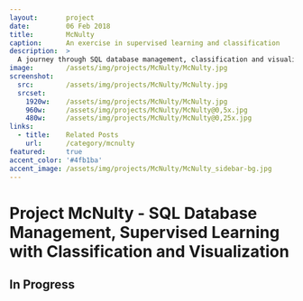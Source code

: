 ```yaml
---
layout:       project
date:         06 Feb 2018
title:        McNulty
caption:      An exercise in supervised learning and classification
description:  >
  A journey through SQL database management, classification and visualization.
image:        /assets/img/projects/McNulty/McNulty.jpg
screenshot:
  src:        /assets/img/projects/McNulty/McNulty.jpg
  srcset:
    1920w:    /assets/img/projects/McNulty/McNulty.jpg
    960w:     /assets/img/projects/McNulty/McNulty@0,5x.jpg
    480w:     /assets/img/projects/McNulty/McNulty@0,25x.jpg
links:
  - title:    Related Posts
    url:      /category/mcnulty
featured:     true
accent_color: '#4fb1ba'
accent_image: /assets/img/projects/McNulty/McNulty_sidebar-bg.jpg
---
```


# Project McNulty - SQL Database Management, Supervised Learning with Classification and Visualization
## In Progress

